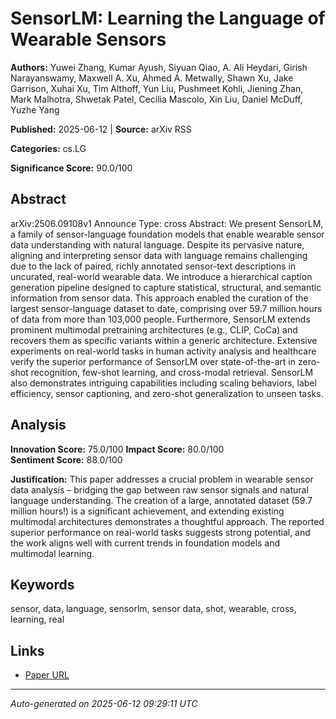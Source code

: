 # SensorLM: Learning the Language of Wearable Sensors

**Authors:** Yuwei Zhang, Kumar Ayush, Siyuan Qiao, A. Ali Heydari, Girish Narayanswamy, Maxwell A. Xu, Ahmed A. Metwally, Shawn Xu, Jake Garrison, Xuhai Xu, Tim Althoff, Yun Liu, Pushmeet Kohli, Jiening Zhan, Mark Malhotra, Shwetak Patel, Cecilia Mascolo, Xin Liu, Daniel McDuff, Yuzhe Yang

**Published:** 2025-06-12 | **Source:** arXiv RSS

**Categories:** cs.LG

**Significance Score:** 90.0/100

## Abstract

arXiv:2506.09108v1 Announce Type: cross 
Abstract: We present SensorLM, a family of sensor-language foundation models that enable wearable sensor data understanding with natural language. Despite its pervasive nature, aligning and interpreting sensor data with language remains challenging due to the lack of paired, richly annotated sensor-text descriptions in uncurated, real-world wearable data. We introduce a hierarchical caption generation pipeline designed to capture statistical, structural, and semantic information from sensor data. This approach enabled the curation of the largest sensor-language dataset to date, comprising over 59.7 million hours of data from more than 103,000 people. Furthermore, SensorLM extends prominent multimodal pretraining architectures (e.g., CLIP, CoCa) and recovers them as specific variants within a generic architecture. Extensive experiments on real-world tasks in human activity analysis and healthcare verify the superior performance of SensorLM over state-of-the-art in zero-shot recognition, few-shot learning, and cross-modal retrieval. SensorLM also demonstrates intriguing capabilities including scaling behaviors, label efficiency, sensor captioning, and zero-shot generalization to unseen tasks.

## Analysis

**Innovation Score:** 75.0/100
**Impact Score:** 80.0/100  
**Sentiment Score:** 88.0/100

**Justification:** This paper addresses a crucial problem in wearable sensor data analysis – bridging the gap between raw sensor signals and natural language understanding. The creation of a large, annotated dataset (59.7 million hours!) is a significant achievement, and extending existing multimodal architectures demonstrates a thoughtful approach. The reported superior performance on real-world tasks suggests strong potential, and the work aligns well with current trends in foundation models and multimodal learning.

## Keywords

sensor, data, language, sensorlm, sensor data, shot, wearable, cross, learning, real

## Links

- [Paper URL](https://arxiv.org/abs/2506.09108)

---
*Auto-generated on 2025-06-12 09:29:11 UTC*
